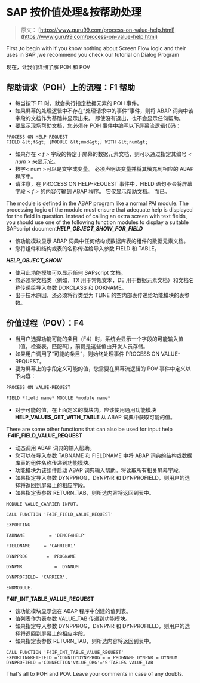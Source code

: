 # SAP 按价值处理&按帮助处理

> 原文： [https://www.guru99.com/process-on-value-help.html](https://www.guru99.com/process-on-value-help.html)

First ,to begin with if you know nothing about Screen Flow logic and their uses in SAP ,we recommend you check our tutorial on Dialog Program

现在，让我们详细了解 POH 和 POV

## 帮助请求（POH）上的流程：F1 帮助

*   每当按下 F1 时，就会执行指定数据元素的 POH 事件。
*   如果屏幕的处理逻辑中不存在“处理请求中的事件”事件，则将 ABAP 词典中该字段的文档作为基础并显示出来。 即使没有退出，也不会显示任何帮助。
*   要显示现场帮助文档，您必须在 POH 事件中编写以下屏幕流逻辑代码：

```
PROCESS ON HELP-REQUEST
FIELD &lt;f&gt; [MODULE &lt;mod&gt;] WITH &lt;num&gt;
```

*   如果存在 *< f >* 字段的特定于屏幕的数据元素文档，则可以通过指定其编号 *< num >* 来显示它。
*   数字< num >可以是文字或变量。 必须声明该变量并将其填充到相应的 ABAP 程序中。
*   请注意，在 PROCESS ON HELP-REQUEST 事件中，FIELD 语句不会将屏幕字段 *< f >* 的内容传输到 ABAP 程序。 它仅显示帮助文档。 而已。

The module *<mod>* is defined in the ABAP program like a normal PAI module. The processing logic of the module must ensure that adequate help is displayed for the field in question. Instead of calling an extra screen with text fields, you should use one of the following function modules to display a suitable SAPscript document***HELP_OBJECT_SHOW_FOR_FIELD***

*   该功能模块显示 ABAP 词典中任何结构或数据库表的组件的数据元素文档。
*   您将组件和结构或表的名称传递给导入参数 FIELD 和 TABLE。

***HELP_OBJECT_SHOW***

*   使用此功能模块可以显示任何 SAPscript 文档。
*   您必须将文档类（例如，TX 用于常规文本，DE 用于数据元素文档）和文档名称传递给导入参数 DOKCLASS 和 DOKNAME。
*   出于技术原因，还必须将行类型为 TLINE 的空内部表传递给功能模块的表参数。

## 价值过程（POV）：F4

*   当用户选择功能可能的条目（F4）时，系统会显示一个字段的可能输入值（值，检查表，匹配码），前提是这些值由开发人员存储。
*   如果用户调用了“可能的条目”，则始终处理事件 PROCESS ON VALUE-REQUEST。
*   要为屏幕上的字段定义可能的值，您需要在屏幕流逻辑的 POV 事件中定义以下内容：

```
PROCESS ON VALUE-REQUEST

FIELD *field name* MODULE *module name*
```

*   对于可能的值，在上面定义的模块内，应该使用通用功能模块 **HELP_VALUES_GET_WITH_TABLE** 从 ABAP 词典中获取可能的值。

There are some other functions that can also be used for input help :**F4IF_FIELD_VALUE_REQUEST**

*   动态调用 ABAP 词典的输入帮助。
*   您可以在导入参数 TABNAME 和 FIELDNAME 中将 ABAP 词典的结构或数据库表的组件名称传递到功能模块。
*   功能模块为该组件启动 ABAP 词典输入帮助。将读取所有相关屏幕字段。
*   如果指定导入参数 DYNPPROG，DYNPNR 和 DYNPROFIELD，则用户的选择将返回到屏幕上的相应字段。
*   如果指定表参数 RETURN_TAB，则所选内容将返回到表中。

```
MODULE VALUE_CARRIER INPUT.

CALL FUNCTION 'F4IF_FIELD_VALUE_REQUEST'

EXPORTING

TABNAME         = 'DEMOF4HELP'

FIELDNAME     = 'CARRIER1'

DYNPPROG       =  PROGNAME

DYNPNR            =  DYNNUM

DYNPROFIELD= 'CARRIER'.

ENDMODULE.
```

**F4IF_INT_TABLE_VALUE_REQUEST**

*   该功能模块显示您在 ABAP 程序中创建的值列表。
*   值列表作为表参数 VALUE_TAB 传递到功能模块。
*   如果指定导入参数 DYNPPROG，DYNPNR 和 DYNPROFIELD，则用户的选择将返回到屏幕上的相应字段。
*   如果指定表参数 RETURN_TAB，则所选内容将返回到表中。

```
CALL FUNCTION 'F4IF_INT_TABLE_VALUE_REQUEST'
EXPORTINGRETFIELD ='CONNID'DYNPPROG = = PROGNAME DYNPNR = DYNNUM DYNPROFIELD ='CONNECTION'VALUE_ORG'='S'TABLES VALUE_TAB
```

That's all to POH and POV. Leave your comments in case of any doubts.